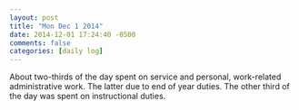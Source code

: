 ```yaml
---
layout: post
title: "Mon Dec 1 2014"
date: 2014-12-01 17:24:40 -0500
comments: false
categories: [daily log]
---
```


About two-thirds of the day spent on service and personal, work-related
administrative work. The latter due to end of year duties. The other third
of the day was spent on instructional duties.
